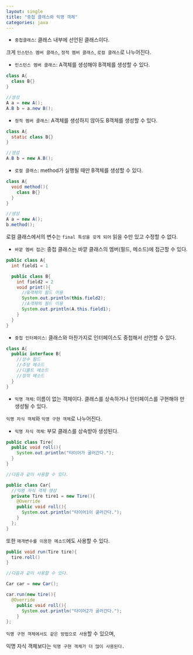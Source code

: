 ```yaml
---
layout: single
title: "중첩 클래스와 익명 객체"
categories: java
---
```


- `중첩클래스`: 클래스 내부에 선언된 클래스이다.

크게 `인스턴스 멤버 클래스`, `정적 멤버 클래스`, `로컬 클래스`로 나누어진다.

- `인스턴스 멤버 클래스`: A객체를 생성해야 B객체를 생성할 수 있다.

```java
class A{
  class B{}
}

//생성
A a = new A();
A.B b = a.new B();
```

- `정적 멤버 클래스`: A객체를 생성하지 않아도 B객체를 생성할 수 있다.

```java
class A{
  static class B{}
}

//생성
A.B b = new A.B();
```

- `로컬 클래스`: method가 실행될 때만 B객체를 생성할 수 있다.

```java
class A{
  void method(){
    class B{}
  }
}

//생성
A a = new A();
b.method();
```

로컬 클래스에서의 변수는 `final 특성을 갖게 되어` 읽을 수만 있고 수정할 수 없다.

- `바깥 멤버 접근`: 중첩 클래스는 바깥 클래스의 멤버(필드, 메소드)에 접근할 수 있다.

```java
public class A{
  int field1 = 1

  public class B{
    int field2 = 2
    void print(){
      //B객체의 필드 이용
      System.out.println(this.field2);
      //A객체의 필드 이용
      System.out.println(A.this.field1);
    }
  }
}
```

- `중첩 인터페이스`: 클래스와 마찬가지로 인터페이스도 중첩해서 선언할 수 있다.

```java
class A{
  public interface B{
    //상수 필드
    //추상 메소드
    //디폴트 메소드
    //정적 메소드
  }
}
```

- `익명 객체`: 이름이 없는 객체이다. 클래스를 상속하거나 인터페이스를 구현해야 만 생성될 수 있다.

`익명 자식 객체`와 `익명 구현 객체`로 나누어진다.

- `익명 자식 객체`: 부모 클래스를 상속받아 생성된다.

```java
public class Tire{
  public void roll(){
    System.out.println("타이어가 굴러간다.");
  }
}

//다음과 같이 사용할 수 있다.

public class Car{
  //익명 자식 객체 생성
  private Tire tire1 = new Tire(){
    @Override
    public void roll(){
      System.out.println("타이어1이 굴러간다.");
    }
  };
}
```

또한 `매개변수를 이용한 메소드`에도 사용할 수 있다.

```java
public void run(Tire tire){
  tire.roll()
}

//다음과 같이 사용할 수 있다.

Car car = new Car();

car.run(new tire(){
  @Override
    public void roll(){
      System.out.println("타이어2가 굴러간다.");
    }
};
```

`익명 구현 객체에서도 같은 방법으로 사용`할 수 있으며, 

익명 자식 객체보다는 `익명 구현 객체가 더 많이 사용된다.`


